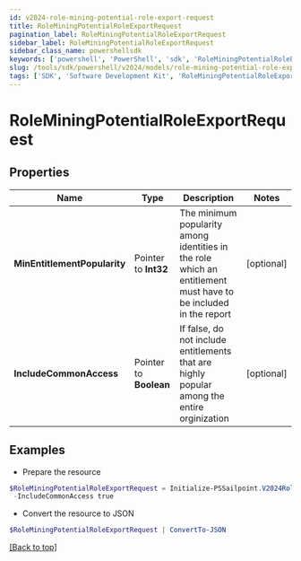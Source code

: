 ```yaml
---
id: v2024-role-mining-potential-role-export-request
title: RoleMiningPotentialRoleExportRequest
pagination_label: RoleMiningPotentialRoleExportRequest
sidebar_label: RoleMiningPotentialRoleExportRequest
sidebar_class_name: powershellsdk
keywords: ['powershell', 'PowerShell', 'sdk', 'RoleMiningPotentialRoleExportRequest'] 
slug: /tools/sdk/powershell/v2024/models/role-mining-potential-role-export-request
tags: ['SDK', 'Software Development Kit', 'RoleMiningPotentialRoleExportRequest']
---
```



# RoleMiningPotentialRoleExportRequest

## Properties

Name | Type | Description | Notes
------------ | ------------- | ------------- | -------------
**MinEntitlementPopularity** |  Pointer to **Int32** | The minimum popularity among identities in the role which an entitlement must have to be included in the report | [optional] 
**IncludeCommonAccess** |  Pointer to **Boolean** | If false, do not include entitlements that are highly popular among the entire orginization | [optional] 

## Examples

- Prepare the resource
```powershell
$RoleMiningPotentialRoleExportRequest = Initialize-PSSailpoint.V2024RoleMiningPotentialRoleExportRequest  -MinEntitlementPopularity 0 `
 -IncludeCommonAccess true
```

- Convert the resource to JSON
```powershell
$RoleMiningPotentialRoleExportRequest | ConvertTo-JSON
```


[[Back to top]](#) 

